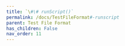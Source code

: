 ```yaml
---
title: `\#\# runScript()`
permalink: /docs/TestFileFormat#-runscript
parent: Test File Format
has_children: False
nav_order: 11
---
```

